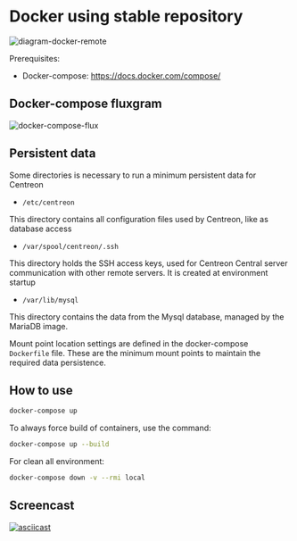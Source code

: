Docker using stable repository
==============================

![diagram-docker-remote](docs/images/diagram-docker-remote.png)

Prerequisites:

- Docker-compose: <https://docs.docker.com/compose/>

Docker-compose fluxgram
-----------------------

![docker-compose-flux](docs/images/flux-docker-compose.png)

Persistent data
---------------

Some directories is necessary to run a minimum persistent data for Centreon

- `/etc/centreon`

This directory contains all configuration files used by Centreon, like as database access

- `/var/spool/centreon/.ssh`

This directory holds the SSH access keys, used for Centreon Central server communication with other remote servers. It is created at environment startup

- `/var/lib/mysql`

This directory contains the data from the Mysql database, managed by the MariaDB image.

Mount point location settings are defined in the docker-compose `Dockerfile` file. These are the minimum mount points to maintain the required data persistence.

How to use
----------

```bash
docker-compose up
```

To always force build of containers, use the command:

```bash
docker-compose up --build
```

For clean all environment:

```bash
docker-compose down -v --rmi local
```

Screencast
----------

[![asciicast](https://asciinema.org/a/fd3IpIoRupeJbhMCH8Q6Op1PK.svg)](https://asciinema.org/a/fd3IpIoRupeJbhMCH8Q6Op1PK)